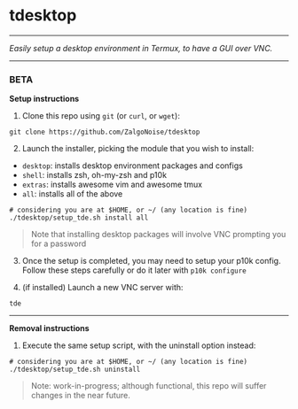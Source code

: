 # tdesktop

__________________

_Easily setup a desktop environment in Termux, to have a GUI over VNC._



___________________

### BETA

__Setup instructions__

1. Clone this repo using `git` (or `curl`, or `wget`):

```
git clone https://github.com/ZalgoNoise/tdesktop
```

2. Launch the installer, picking the module that you wish to install:

  - `desktop`: installs desktop environment packages and configs
  - `shell`: installs zsh, oh-my-zsh and p10k
  - `extras`: installs awesome vim and awesome tmux
  - `all`: installs all of the above 

```
# considering you are at $HOME, or ~/ (any location is fine)
./tdesktop/setup_tde.sh install all
```

> Note that installing desktop packages will involve VNC prompting you for a password

3. Once the setup is completed, you may need to setup your p10k config. Follow these steps carefully or do it later with `p10k configure`

4. (if installed) Launch a new VNC server with:

```
tde
```

___________________________________

__Removal instructions__


1. Execute the same setup script, with the uninstall option instead:

```
# considering you are at $HOME, or ~/ (any location is fine)
./tdesktop/setup_tde.sh uninstall
```


> Note: work-in-progress; although functional, this repo will suffer changes in the near future.
